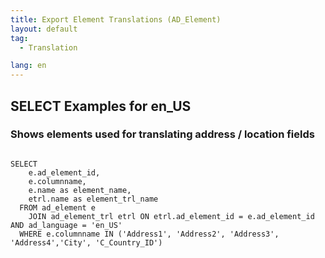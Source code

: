 ```yaml
---
title: Export Element Translations (AD_Element)
layout: default
tag: 
  - Translation

lang: en
---
```


## SELECT Examples for en_US

### Shows elements used for translating address / location fields 
```

SELECT
    e.ad_element_id,
    e.columnname,
    e.name as element_name,
    etrl.name as element_trl_name
  FROM ad_element e
    JOIN ad_element_trl etrl ON etrl.ad_element_id = e.ad_element_id AND ad_language = 'en_US'
  WHERE e.columnname IN ('Address1', 'Address2', 'Address3', 'Address4','City', 'C_Country_ID')
	  
```

